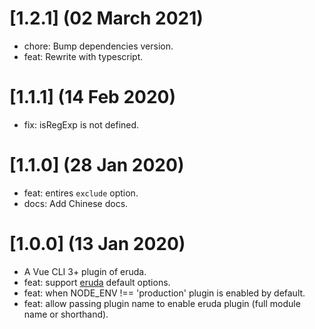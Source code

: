 # [1.2.1] (02 March 2021)

- chore: Bump dependencies version.
- feat: Rewrite with typescript.

# [1.1.1] (14 Feb 2020)

- fix: isRegExp is not defined.

# [1.1.0] (28 Jan 2020)

- feat: entires `exclude` option.
- docs: Add Chinese docs.

# [1.0.0] (13 Jan 2020)

- A Vue CLI 3+ plugin of eruda.
- feat: support [eruda](https://github.com/liriliri/eruda/blob/master/doc/API.md) default options.
- feat: when NODE_ENV !== 'production' plugin is enabled by default.
- feat: allow passing plugin name to enable eruda plugin (full module name or shorthand).